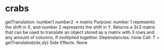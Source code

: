 # crabs

getTranslation: number1 number2 -> matrix
Purpose: number 1 represents the shift in X, and number 2 represents the shift in Y. Returns a 3x3 matrix that can be used to translate an object stored as a matrix with 3 rows and any amount of columns, if multiplied together.
Dependancies: none
Call: T = getTranslatiob(dx,dy)
Side Effects: None
